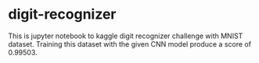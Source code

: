 # digit-recognizer
This is jupyter notebook to kaggle digit recognizer challenge with MNIST dataset. Training this dataset with the given CNN model
produce a score of 0.99503.
